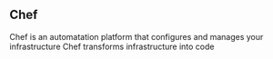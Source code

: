
## Chef
Chef is an automatation platform that configures and manages your infrastructure 
Chef transforms infrastructure  into code

